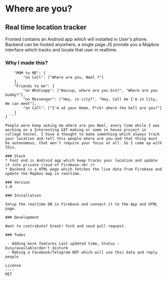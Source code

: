 # Where are you?
## Real time location tracker

Fronted contains an Android app which will installed in User's phone.<br />
Backend can be hosted anywhere, a single page JS provide you a Mapbox interface which tracks and locate that user in realtime. 

### Why I made this?

``` {
	"MOM to ME": {
		"on Call": ["Where are you, Neel ?"]
	},
	"Friends to me": {
		"on Whatsapp": ["Wassup, where are you bro?", "Where are you buddy?"],
		"on Messenger": ["Hey, in city?", "Hey, Call me I'm in City, We can meet"],
		"on Call": ["I'm at your Home, F*ck! where the hell are you?"]
	}
} ```

People were keep asking me where are you Neel, every time while I was working on a Interesting GIF making or some in house project in college hostel. I have a thought to make something which always track your location and tell this people where are you and that thing must be autonomous, that won't require your focus at all. So I come up with this.

### Stack
* Font end is Android app which keep tracks your location and update it into private cloud of Firebase.<br />
* Backend is a HTML page which fetches the live data from Firebase and update the Mapbox map in realtime.

### Version
1.0

### Installation

Setup the realtime DB in Firebase and connect it to the App and HTML page. 

### Development

Want to contribute? Great! Fork and send pull request.

### Todos

 - Adding more features Last updated time, Status : busy/available/don't disturb 
 - Making a Facebook/Telegram BOT which will use this data and reply people

License
----
MIT